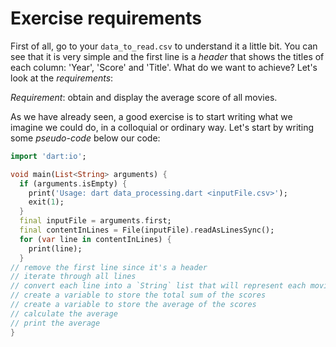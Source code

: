 # Exercise requirements

First of all, go to your `data_to_read.csv` to understand it a little bit. You can see that it is very simple and the first line is a _header_ that shows the titles of each column: 'Year', 'Score' and 'Title'. What do we want to achieve? Let's look at the _requirements_:

_Requirement_: obtain and display the average score of all movies.

As we have already seen, a good exercise is to start writing what we imagine we could do, in a colloquial or ordinary way. Let's start by writing some _pseudo-code_ below our code:

```dart
import 'dart:io';

void main(List<String> arguments) {
  if (arguments.isEmpty) {
    print('Usage: dart data_processing.dart <inputFile.csv>');
    exit(1);
  }
  final inputFile = arguments.first;
  final contentInLines = File(inputFile).readAsLinesSync();
  for (var line in contentInLines) {
    print(line);
  }
// remove the first line since it's a header
// iterate through all lines
// convert each line into a `String` list that will represent each movie
// create a variable to store the total sum of the scores
// create a variable to store the average of the scores
// calculate the average
// print the average
}
```
